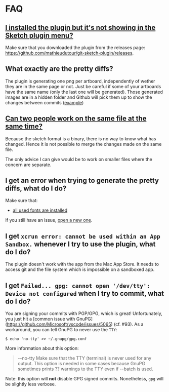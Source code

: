 # FAQ

## [I installed the plugin but it's not showing in the Sketch plugin menu?](https://github.com/mathieudutour/git-sketch-plugin/issues/77)
Make sure that you downloaded the plugin from the releases page: https://github.com/mathieudutour/git-sketch-plugin/releases.

## What exactly are the pretty diffs?
The plugin is generating one png per artboard, independently of wether they are in the same page or not. Just be careful if some of your artboards have the same name (only the last one will be generated).
Those generated images are in a hidden folder and Github will pick them up to show the changes between commits ([example](https://github.com/mathieudutour/git-sketch-plugin/pull/1/files))

## [Can two people work on the same file at the same time?](https://github.com/mathieudutour/git-sketch-plugin/issues/42)

Because the sketch format is a binary, there is no way to know what has changed. Hence it is not possible to merge the changes made on the same file.

The only advice I can give would be to work on smaller files where the concern are separate.

## I get an error when trying to generate the pretty diffs, what do I do?

Make sure that:
  * [all used fonts are installed](https://github.com/mathieudutour/git-sketch-plugin/issues/14)

If you still have an issue, [open a new one](https://github.com/mathieudutour/git-sketch-plugin/issues/new).

## I get `xcrun error: cannot be used within an App Sandbox.` whenever I try to use the plugin, what do I do?

The plugin doesn't work with the app from the Mac App Store. It needs to access git and the file system which is impossible on a sandboxed app.

## I get `Failed... gpg: cannot open '/dev/tty': Device not configured` when I try to commit, what do I do?

You are signing your commits with PGP/GPG, which is great! Unfortunately, you just hit a [common issue with GnuPG]
(https://github.com/Microsoft/vscode/issues/5065) (cf. #93). As a workaround, you can tell GnuPG to never
use the `TTY`:

    $ echo 'no-tty' >> ~/.gnupg/gpg.conf

More information about this option:

> --no-tty
> Make sure that the TTY (terminal) is never used for any output. This option is needed in some cases because
> GnuPG sometimes prints ?? warnings to the TTY even if --batch is used.

Note: this option will **not** disable GPG signed commits. Nonetheless, `gpg` will be slightly less verbose.
